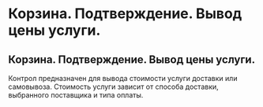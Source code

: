 ﻿---
description: 2.4.7
---
# Корзина. Подтверждение. Вывод цены услуги.
## Корзина. Подтверждение. Вывод цены услуги.
Контрол предназначен для вывода стоимости услуги доставки или самовывоза. Стоимость услуги зависит от способа доставки, выбранного поставщика и типа оплаты.
